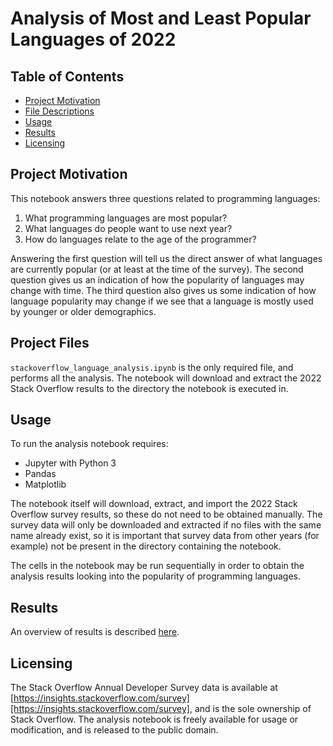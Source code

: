 # Analysis of Most and Least Popular Languages of 2022

## Table of Contents

- [Project Motivation](#motivation)
- [File Descriptions](#files)
- [Usage](#usage)
- [Results](#results)
- [Licensing](#licensing)

## Project Motivation<a name="motivation"/>

This notebook answers three questions related to programming languages:
1. What programming languages are most popular?
2. What languages do people want to use next year?
3. How do languages relate to the age of the programmer?

Answering the first question will tell us the direct answer of what languages are currently popular (or at least at the time of the survey).  The second question gives us an indication of how the popularity of languages may change with time.  The third question also gives us some indication of how language popularity may change if we see that a language is mostly used by younger or older demographics. 

## Project Files<a name="files"/>

`stackoverflow_language_analysis.ipynb` is the only required file, and performs all the analysis.  The notebook will download and extract the 2022 Stack Overflow results to the directory the notebook is executed in.

## Usage <a name="usage"/>

To run the analysis notebook requires:
- Jupyter with Python 3
- Pandas
- Matplotlib

The notebook itself will download, extract, and import the 2022 Stack Overflow survey results, so these do not need to be obtained manually.  The survey data will only be downloaded and extracted if no files with the same name already exist, so it is important that survey data from other years (for example) not be present in the directory containing the notebook.

The cells in the notebook may be run sequentially in order to obtain the analysis results looking into the popularity of programming languages.

## Results<a name="results"/>

An overview of results is described [here](https://).

## Licensing<a name="licensing"/>

The Stack Overflow Annual Developer Survey data is available at [https://insights.stackoverflow.com/survey][https://insights.stackoverflow.com/survey], and is the sole ownership of Stack Overflow.  The analysis notebook is freely available for usage or modification, and is released to the public domain.
